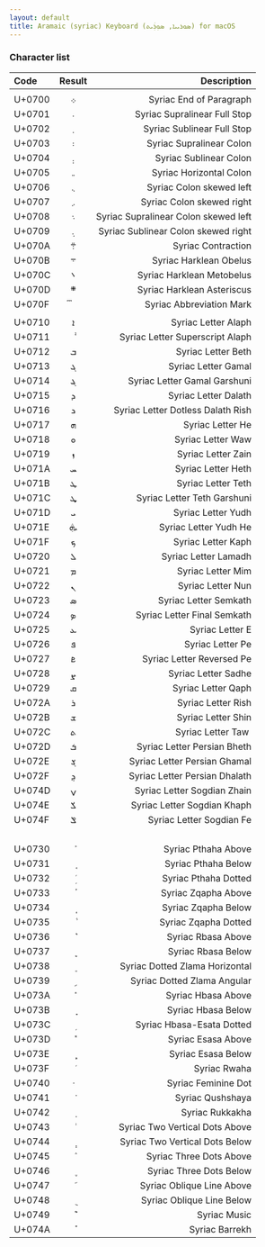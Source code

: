 ```yaml
---
layout: default
title: Aramaic (syriac) Keyboard (ܣܘܪܝܝܐ, ܣܘܼܪܲܝܬ) for macOS
---
```


### Character list

| Code | Result | Description |
| :--- | :---: | ---: |
| | |
| U+0700 | ܀ | Syriac End of Paragraph |
| U+0701 | ܁ | Syriac Supralinear Full Stop |
| U+0702 | ܂ | Syriac Sublinear Full Stop |
| U+0703 | ܃ | Syriac Supralinear Colon |
| U+0704 | ܄ | Syriac Sublinear Colon |
| U+0705 | ܅ | Syriac Horizontal Colon |
| U+0706 | ܆ | Syriac Colon skewed left |
| U+0707 | ܇ | Syriac Colon skewed right |
| U+0708 | ܈ | Syriac Supralinear Colon skewed left |
| U+0709 | ܉ | Syriac Sublinear Colon skewed right |
| U+070A | ܊ | Syriac Contraction |
| U+070B | ܋ | Syriac Harklean Obelus |
| U+070C | ܌ | Syriac Harklean Metobelus |
| U+070D | ܍ | Syriac Harklean Asteriscus |
| U+070F | ܏ | Syriac Abbreviation Mark |
| | |
| U+0710 | ܐ | Syriac Letter Alaph |
| U+0711 |	ܑ	| Syriac Letter Superscript Alaph |
| U+0712 | ܒ | Syriac Letter Beth |
| U+0713 | ܓ | Syriac Letter Gamal |
| U+0714 | ܔ | Syriac Letter Gamal Garshuni |
| U+0715 | ܕ | Syriac Letter Dalath |
| U+0716 | ܖ | Syriac Letter Dotless Dalath Rish |
| U+0717 | ܗ | Syriac Letter He |
| U+0718 | ܘ | Syriac Letter Waw |
| U+0719 | ܙ | Syriac Letter Zain |
| U+071A | ܚ | Syriac Letter Heth |
| U+071B | ܛ | Syriac Letter Teth |
| U+071C | ܜ | Syriac Letter Teth Garshuni |
| U+071D | ܝ | Syriac Letter Yudh |
| U+071E | ܞ | Syriac Letter Yudh He |
| U+071F | ܟ | Syriac Letter Kaph |
| U+0720 | ܠ | Syriac Letter Lamadh |
| U+0721 | ܡ | Syriac Letter Mim |
| U+0722 | ܢ | Syriac Letter Nun |
| U+0723 | ܣ | Syriac Letter Semkath |
| U+0724 | ܤ | Syriac Letter Final Semkath |
| U+0725 | ܥ | Syriac Letter E |
| U+0726 | ܦ | Syriac Letter Pe |
| U+0727 | ܧ | Syriac Letter Reversed Pe |
| U+0728 | ܨ | Syriac Letter Sadhe |
| U+0729 | ܩ | Syriac Letter Qaph |
| U+072A | ܪ | Syriac Letter Rish |
| U+072B | ܫ | Syriac Letter Shin |
| U+072C | ܬ | Syriac Letter Taw |
| U+072D | ܭ | Syriac Letter Persian Bheth |
| U+072E | ܮ | Syriac Letter Persian Ghamal |
| U+072F | ܯ | Syriac Letter Persian Dhalath |
| U+074D | ݍ | Syriac Letter Sogdian Zhain |
| U+074E | ݎ | Syriac Letter Sogdian Khaph |
| U+074F | ݏ | Syriac Letter Sogdian Fe |
| | |
| U+0730 | ܰ | Syriac Pthaha Above |
| U+0731 | ܱ | Syriac Pthaha Below |
| U+0732 | ܲ | Syriac Pthaha Dotted |
| U+0733 | ܳ | Syriac Zqapha Above |
| U+0734 | ܴ | Syriac Zqapha Below |
| U+0735 | ܵ | Syriac Zqapha Dotted |
| U+0736 | ܶ | Syriac Rbasa Above |
| U+0737 | ܷ | Syriac Rbasa Below |
| U+0738 | ܸ | Syriac Dotted Zlama Horizontal |
| U+0739 | ܹ | Syriac Dotted Zlama Angular |
| U+073A | ܺ | Syriac Hbasa Above |
| U+073B | ܻ | Syriac Hbasa Below |
| U+073C | ܼ | Syriac Hbasa-Esata Dotted |
| U+073D | ܽ | Syriac Esasa Above |
| U+073E | ܾ | Syriac Esasa Below |
| U+073F | ܿ | Syriac Rwaha |
| U+0740 | ݀ | Syriac Feminine Dot |
| U+0741 | ݁ | Syriac Qushshaya |
| U+0742 | ݂ | Syriac Rukkakha |
| U+0743 | ݃ | Syriac Two Vertical Dots Above |
| U+0744 | ݄ | Syriac Two Vertical Dots Below |
| U+0745 | ݅ | Syriac Three Dots Above |
| U+0746 | ݆ | Syriac Three Dots Below |
| U+0747 | ݇ | Syriac Oblique Line Above |
| U+0748 | ݈ | Syriac Oblique Line Below |
| U+0749 | ݉ | Syriac Music |
| U+074A | ݊ | Syriac Barrekh |
